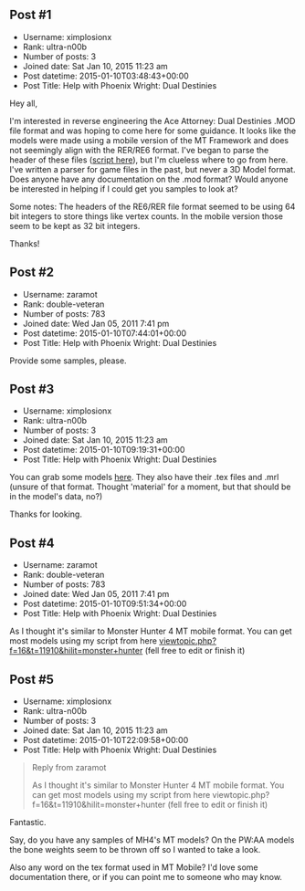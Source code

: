 ## Post #1
- Username: ximplosionx
- Rank: ultra-n00b
- Number of posts: 3
- Joined date: Sat Jan 10, 2015 11:23 am
- Post datetime: 2015-01-10T03:48:43+00:00
- Post Title: Help with Phoenix Wright: Dual Destinies

Hey all,

I'm interested in reverse engineering the Ace Attorney: Dual Destinies .MOD file format and was hoping to come here for some guidance. It looks like the models were made using a mobile version of the MT Framework and does not seemingly align with the RER/RE6 format. I've began to parse the header of these files ([script here](https://gist.github.com/anonymous/631dd098ea7376cfa1be)), but I'm clueless where to go from here. I've written a parser for game files in the past, but never a 3D Model format. Does anyone have any documentation on the .mod format? Would anyone be interested in helping if I could get you samples to look at?

Some notes:
The headers of the RE6/RER file format seemed to be using 64 bit integers to store things like vertex counts. In the mobile version those seem to be kept as 32 bit integers.

Thanks!
## Post #2
- Username: zaramot
- Rank: double-veteran
- Number of posts: 783
- Joined date: Wed Jan 05, 2011 7:41 pm
- Post datetime: 2015-01-10T07:44:01+00:00
- Post Title: Help with Phoenix Wright: Dual Destinies

Provide some samples, please.
## Post #3
- Username: ximplosionx
- Rank: ultra-n00b
- Number of posts: 3
- Joined date: Sat Jan 10, 2015 11:23 am
- Post datetime: 2015-01-10T09:19:31+00:00
- Post Title: Help with Phoenix Wright: Dual Destinies

You can grab some models [here](https://mega.co.nz/#!i8ZTmIIL!EDaRQ6NspShU_qI3El6Gj9OGZ5QmAG0g_usiXV8Tt4E). They also have their .tex files and .mrl (unsure of that format. Thought 'material' for a moment, but that should be in the model's data, no?)

Thanks for looking.
## Post #4
- Username: zaramot
- Rank: double-veteran
- Number of posts: 783
- Joined date: Wed Jan 05, 2011 7:41 pm
- Post datetime: 2015-01-10T09:51:34+00:00
- Post Title: Help with Phoenix Wright: Dual Destinies

As I thought it's similar to Monster Hunter 4 MT mobile format. You can get most models using my script from here [viewtopic.php?f=16&t=11910&hilit=monster+hunter](http://forum.xentax.com/viewtopic.php?f=16&t=11910&hilit=monster+hunter) (fell free to edit or finish it)
## Post #5
- Username: ximplosionx
- Rank: ultra-n00b
- Number of posts: 3
- Joined date: Sat Jan 10, 2015 11:23 am
- Post datetime: 2015-01-10T22:09:58+00:00
- Post Title: Help with Phoenix Wright: Dual Destinies

> Reply from zaramot
>
> As I thought it's similar to Monster Hunter 4 MT mobile format. You can get most models using my script from here viewtopic.php?f=16&t=11910&hilit=monster+hunter (fell free to edit or finish it)

Fantastic.

Say, do you have any samples of MH4's MT models? On the PW:AA models the bone weights seem to be thrown off so I wanted to take a look.

Also any word on the tex format used in MT Mobile? I'd love some documentation there, or if you can point me to someone who may know.
